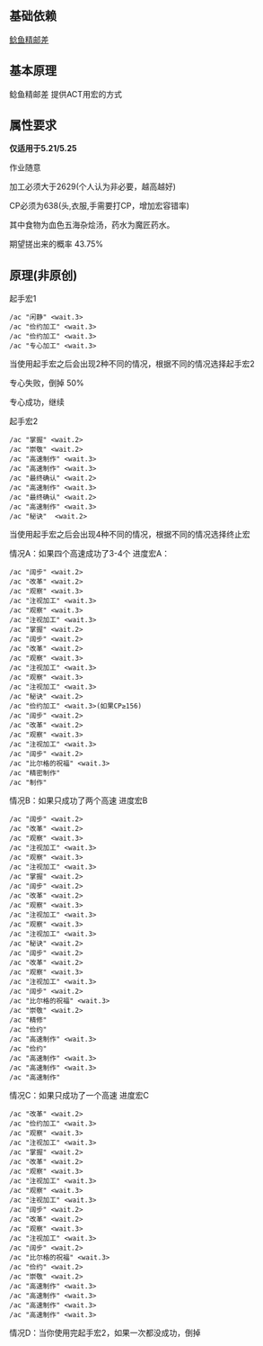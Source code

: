 ## 基础依赖

[鲶鱼精邮差](https://nga.178.com/read.php?tid=19724323)

## 基本原理

鲶鱼精邮差 提供ACT用宏的方式

## 属性要求

**仅适用于5.21/5.25**

作业随意

加工必须大于2629(个人认为非必要，越高越好)

CP必须为638(头,衣服,手需要打CP，增加宏容错率)

其中食物为血色五海杂烩汤，药水为魔匠药水。

期望搓出来的概率 43.75%

## 原理(**非原创**)

起手宏1
```
/ac "闲静" <wait.3>
/ac "俭约加工" <wait.3>
/ac "俭约加工" <wait.3>
/ac "专心加工" <wait.3> 
```
当使用起手宏之后会出现2种不同的情况，根据不同的情况选择起手宏2

专心失败，倒掉 50%

专心成功，继续

起手宏2
```
/ac "掌握" <wait.2>
/ac "崇敬" <wait.2>
/ac "高速制作" <wait.3>
/ac "高速制作" <wait.3>
/ac "最终确认" <wait.2>
/ac "高速制作" <wait.3>
/ac "最终确认" <wait.2>
/ac "高速制作" <wait.3>
/ac "秘诀"  <wait.2>
```

当使用起手宏之后会出现4种不同的情况，根据不同的情况选择终止宏

情况A：如果四个高速成功了3-4个
进度宏A：
```
/ac "阔步" <wait.2>
/ac "改革" <wait.2>
/ac "观察" <wait.3>
/ac "注视加工" <wait.3>
/ac "观察" <wait.3>
/ac "注视加工" <wait.3>
/ac "掌握" <wait.2>
/ac "阔步" <wait.2>
/ac "改革" <wait.2>
/ac "观察" <wait.3>
/ac "注视加工" <wait.3>
/ac "观察" <wait.3>
/ac "注视加工" <wait.3>
/ac "秘诀" <wait.2>
/ac "俭约加工" <wait.3>(如果CP≥156)
/ac "阔步" <wait.2> 
/ac "改革" <wait.2>
/ac "观察" <wait.3>
/ac "注视加工" <wait.3>
/ac "阔步" <wait.2>
/ac "比尔格的祝福" <wait.3>
/ac "精密制作" 
/ac "制作"
```

情况B：如果只成功了两个高速
进度宏B
```
/ac "阔步" <wait.2>
/ac "改革" <wait.2>
/ac "观察" <wait.3>
/ac "注视加工" <wait.3>
/ac "观察" <wait.3>
/ac "注视加工" <wait.3>
/ac "掌握" <wait.2>
/ac "阔步" <wait.2>
/ac "改革" <wait.2>
/ac "观察" <wait.3>
/ac "注视加工" <wait.3>
/ac "观察" <wait.3>
/ac "注视加工" <wait.3>
/ac "秘诀" <wait.2>
/ac "阔步" <wait.2> 
/ac "改革" <wait.2>
/ac "观察" <wait.3>
/ac "注视加工" <wait.3>
/ac "阔步" <wait.2>
/ac "比尔格的祝福" <wait.3>
/ac "崇敬" <wait.2>
/ac "精修" 
/ac "俭约" 
/ac "高速制作" <wait.3>
/ac "俭约" 
/ac "高速制作" <wait.3>
/ac "高速制作" <wait.3>
/ac "高速制作" 
```

情况C：如果只成功了一个高速
进度宏C
```
/ac "改革" <wait.2>
/ac "俭约加工" <wait.3>
/ac "观察" <wait.3>
/ac "注视加工" <wait.3>
/ac "掌握" <wait.2>
/ac "改革" <wait.2>
/ac "观察" <wait.3>
/ac "注视加工" <wait.3>
/ac "观察" <wait.3>
/ac "注视加工" <wait.3>
/ac "阔步" <wait.2>
/ac "改革" <wait.2>
/ac "观察" <wait.3>
/ac "注视加工" <wait.3>
/ac "阔步" <wait.2>
/ac "比尔格的祝福" <wait.3>
/ac "俭约" <wait.2>
/ac "崇敬" <wait.2>
/ac "高速制作" <wait.3>
/ac "高速制作" <wait.3>
/ac "高速制作" <wait.3>
/ac "高速制作" <wait.3>
```

情况D：当你使用完起手宏2，如果一次都没成功，倒掉

